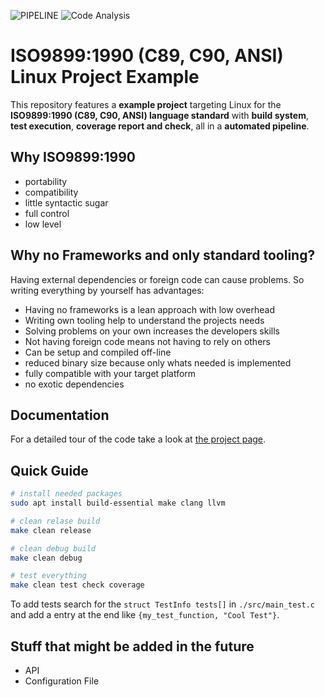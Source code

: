   ![PIPELINE](https://github.com/Felix-Quehl/c89-project-template/workflows/Continuous%20Integration/badge.svg?branch=main&event=push) ![Code Analysis](https://github.com/Felix-Quehl/c-project-template/workflows/Code%20Analysis/badge.svg?branch=main&event=push)

# ISO9899:1990 (C89, C90, ANSI) Linux Project Example

This repository features a **example project** targeting Linux for the **ISO9899:1990 (C89, C90, ANSI) language standard** with **build system**, **test execution**, **coverage report and check**, all in a **automated pipeline**.

## Why ISO9899:1990

* portability
* compatibility
* little syntactic sugar
* full control
* low level

## Why no Frameworks and only standard tooling?

Having external dependencies or foreign code can cause problems.
So writing everything by yourself has advantages:

* Having no frameworks is a lean approach with low overhead
* Writing own tooling help to understand the projects needs
* Solving problems on your own increases the developers skills
* Not having foreign code means not having to rely on others
* Can be setup and compiled off-line
* reduced binary size because only whats needed is implemented
* fully compatible with your target platform
* no exotic dependencies

## Documentation

For a detailed tour of the code take a look at [the project page](https://felix-quehl.github.io/c-project-template/).

## Quick Guide

```bash
# install needed packages
sudo apt install build-essential make clang llvm

# clean relase build
make clean release

# clean debug build
make clean debug

# test everything
make clean test check coverage
```

To add tests search for the `struct TestInfo tests[]`  in `./src/main_test.c` and add a entry at the end like `{my_test_function, "Cool Test"}`.

## Stuff that might be added in the future

* API
* Configuration File
